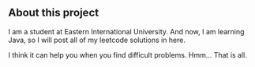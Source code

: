 ## About this project
I am a student at Eastern International University.
And now, I am learning Java, so I will post all of my leetcode solutions in here.

I think it can help you when you find difficult problems.
Hmm... That is all.